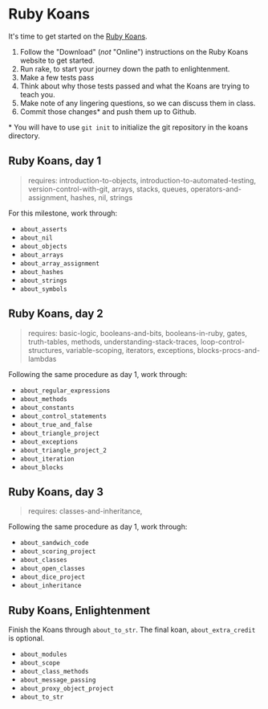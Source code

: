 # Ruby Koans

It's time to get started on the [Ruby Koans](http://rubykoans.com/).

1. Follow the "Download" (_not_ "Online") instructions on the Ruby Koans website to get started.
2. Run rake, to start your journey down the path to enlightenment.
3. Make a few tests pass
3. Think about why those tests passed and what the Koans are trying to teach you.
4. Make note of any lingering questions, so we can discuss them in class.
5. Commit those changes\* and push them up to Github.

\* You will have to use `git init` to initialize the git repository in the koans directory.

## Ruby Koans, day 1
> requires: introduction-to-objects, introduction-to-automated-testing, version-control-with-git, arrays, stacks, queues, operators-and-assignment, hashes, nil, strings

For this milestone, work through:
  * `about_asserts`
  * `about_nil`
  * `about_objects`
  * `about_arrays`
  * `about_array_assignment`
  * `about_hashes`
  * `about_strings`
  * `about_symbols`

## Ruby Koans, day 2

> requires: basic-logic, booleans-and-bits, booleans-in-ruby, gates, truth-tables, methods, understanding-stack-traces, loop-control-structures, variable-scoping, iterators, exceptions, blocks-procs-and-lambdas

Following the same procedure as day 1, work through:
  * `about_regular_expressions`
  * `about_methods`
  * `about_constants`
  * `about_control_statements`
  * `about_true_and_false`
  * `about_triangle_project`
  * `about_exceptions`
  * `about_triangle_project_2`
  * `about_iteration`
  * `about_blocks`

## Ruby Koans, day 3

> requires: classes-and-inheritance,

Following the same procedure as day 1, work through:

  * `about_sandwich_code`
  * `about_scoring_project`
  * `about_classes`
  * `about_open_classes`
  * `about_dice_project`
  * `about_inheritance`

## Ruby Koans, Enlightenment

Finish the Koans through `about_to_str`.  The final koan, `about_extra_credit` is optional.

  * `about_modules`
  * `about_scope`
  * `about_class_methods`
  * `about_message_passing`
  * `about_proxy_object_project`
  * `about_to_str`
